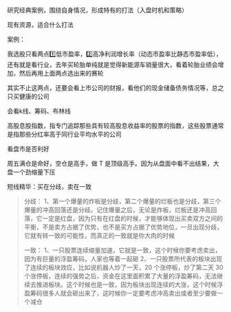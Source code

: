 研究经典案例，围绕自身情况，形成特有的打法（入盘时机和策略）



现有资源，适合什么打法



案例：

我选股只看两点1️⃣低市盈率，2️⃣高净利润增长率（动态市盈率比静态市盈率低），还有就是看行业，去年买轮胎单纯就是觉得新能源车销量很大，看着轮胎业绩会增加，然后再用上面两点选出来的赛轮

其实不止这两点，还要会看上市公司的财报，看他们的现金储备债务情况等，总之只买健康的公司

会看k线、筹码、布林线



高股息股指数，指专门追踪那些具有较高股息收益率的股票的指数，这些股票通常是指那些分红率高于同行业平均水平的公司



看盘市是否利好



周五满仓是命好，空仓是高手，做 T 是顶级高手。因为从盘面中看不出结果，大盘一个劲缩量下压



短线精华：买在分歧，卖在一致

> 分歧：
> 1、第一个爆量的炸板是分歧，第二个爆量的烂板也是分歧，第三个爆量的冲高回落还是分歧。记住爆量之后，无论是炸板，烂板还是冲高回落，它一定是红盘，因为只有在红盘的时候，才能够体现出买卖双方之间的平衡，不是卖方占据了优势，也不是买方占据了优势地位，一旦出现分歧，它就有转一致的可能性，而真正的一致就是你大肉的时候
>
> 一致：
> 1、一只股票连续缩量加速，它就是一致，这个时候你要考虑卖出，因为有巨量的浮盈筹码，人家也等着一起砸
> 2、一只股票所代表的板块出现了连续的板块效应，比如说机器人炒了一天，20 个涨停板，炒了第二天 30 个涨停板，连续的强势之后，资金在这里面积累了大量的浮盈筹码，无法继续去推进板块。这个时候也是一致，因为板块出现连续的大涨，这个时候浮盈筹码很多人就会砸出来了，这时候你一定要考虑冲高卖出或者至少要做一个减仓





